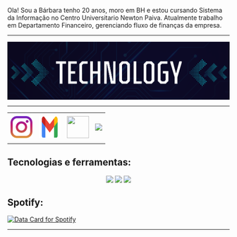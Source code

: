 Ola! Sou a Bárbara tenho 20 anos, moro em BH e estou cursando Sistema da Informação no Centro Universitario Newton Paiva.
Atualmente trabalho em Departamento Financeiro, gerenciando fluxo de finanças da empresa.
<!--- Olá, esse é meu readme, fique à vontade para utilizá-lo como quiser! --> 

-----

<div>
<img align="center" alt="Header" src="https://github.com/barbaraNov/barbaraNov/blob/main/png/header2.png"/>
</div>

-----

<div align="center">
<table>
<tr>
 <td align="center" colspan="11"></td>
</tr> 
<tr>
<td><a href="https://www.instagram.com/barbara_novaiss/?next=%2F" target="_blank"><img src="https://github.com/barbaraNov/barbaraNov/blob/main/png/insta2.png" width="50px" height="50px"/></a>
</td>
<td><a href="mailto:barbaraNov@gmail.com" target="_blank"><img src="https://github.com/barbaraNov/barbaraNov/blob/main/png/png/gmail2.png" width="50px" height="50px"/></a>
</td>
<td><a href="https://github.com/barbaraNov" target="_blank"><img src="https://img.icons8.com/?size=60&id=12599&format=png&color=000000" width="50px" height="50px"/></a>
</td>
<td><a href="https://www.linkedin.com/in/b%C3%A1rbara-leticia-novais-ara%C3%BAjo-b89325276/" target="_blank"><img src="https://img.icons8.com/?size=60&id=8808&format=png&color=000000" height="50px"/></a>
</td>
</tr>
<tr>
 <td align="center" colspan="11"></td>
</tr> 
</table>

</div>
<div align="justify">

<h2>Tecnologias e ferramentas:</h2>
<div align="center">
 <img src="https://img.icons8.com/?size=60&id=13679&format=png&color=000000"></img>
 <img src="https://img.icons8.com/?size=60&id=UFXRpPFebwa2&format=png&color=000000"></img>
 <img src="https://img.icons8.com/?size=60&id=40670&format=png&color=000000"></img>
</div>

<h2>Spotify:</h2>

<a href="https://data-card-for-spotify.herokuapp.com/card?user_id=31vxaav7mwt33j6uvsf2cyglocgu">
  <img src="https://data-card-for-spotify.herokuapp.com/api/card?user_id=31vxaav7mwt33j6uvsf2cyglocgu" height="500" width="900" alt="Data Card for Spotify">
</a>

-----
